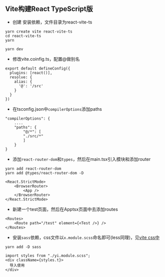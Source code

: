## Vite构建React TypeScript版

- 创建 安装依赖，文件目录为react-vite-ts
```
yarn create vite react-vite-ts
cd react-vite-ts
yarn

yarn dev
```

- 修改vite.coinfig.ts，配置@做别名
```
export default defineConfig({
  plugins: [react()],
  resolve: {
    alias: {
      '@': '/src'
    }
  }
})
```
- 在tsconfig.json中`compilerOptions`添加paths
```
"compilerOptions": {
    ....
    "paths": {
        "@/*": [
        "./src/*"
        ]
    }
}
```
- 添加`react-router-dom`和`types`，然后在main.tsx引入模块和添加router
```
yarn add react-router-dom
yarn add @types/react-router-dom -D
```
```
<React.StrictMode>
    <BrowserRouter>
        <App />
    </BrowserRouter>
</React.StrictMode>
```
- 新建一个test页面，然后在Apptsx页面中去添加routes
```
<Routes>
    <Route path="/test" element={<Test />} />
</Routes>
```
- 安装`sass`依赖，css文件以`x.module.scss`命名即可(less同理)，见[vite css中](https://cn.vitejs.dev/guide/features.html#css)
```
yarn add -D sass 

import styles from "./yi.module.scss";
<div className={styles.t}> 
  导入使用
</div>
```
